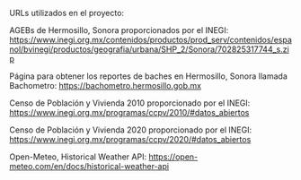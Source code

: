 URLs utilizados en el proyecto:

AGEBs de Hermosillo, Sonora proporcionados por el INEGI:
https://www.inegi.org.mx/contenidos/productos/prod_serv/contenidos/espanol/bvinegi/productos/geografia/urbana/SHP_2/Sonora/702825317744_s.zip

Página para obtener los reportes de baches en Hermosillo, Sonora llamada Bachometro:
https://bachometro.hermosillo.gob.mx

Censo de Población y Vivienda 2010 proporcionado por el INEGI:
https://www.inegi.org.mx/programas/ccpv/2010/#datos_abiertos

Censo de Población y Vivienda 2020 proporcionado por el INEGI:
https://www.inegi.org.mx/programas/ccpv/2020/#datos_abiertos

Open-Meteo, Historical Weather API:
https://open-meteo.com/en/docs/historical-weather-api